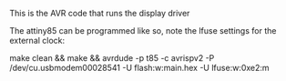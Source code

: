 This is the AVR code that runs the display driver

The attiny85 can be programmed like so, note the lfuse settings for the external clock:

make clean && make && avrdude -p t85 -c avrispv2 -P /dev/cu.usbmodem00028541 -U flash:w:main.hex -U lfuse:w:0xe2:m
